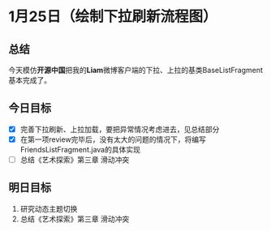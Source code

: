# 1月25日（绘制下拉刷新流程图）

## 总结

今天模仿**开源中国**把我的**Liam**微博客户端的下拉、上拉的基类BaseListFragment基本完成了。

## 今日目标

- [x] 完善下拉刷新、上拉加载，要把异常情况考虑进去，见总结部分
- [x] 在第一项review完毕后，没有太大的问题的情况下，将编写FriendsListFragment.java的具体实现
- [ ] 总结《艺术探索》第三章 滑动冲突

## 明日目标

1. 研究动态主题切换
2. 总结《艺术探索》第三章 滑动冲突